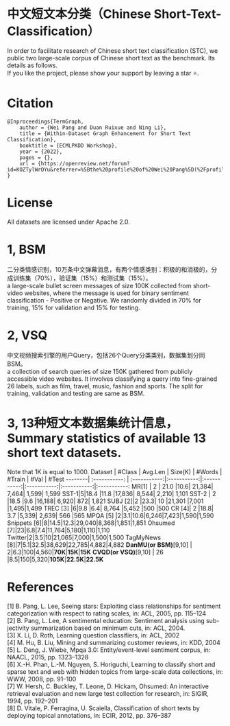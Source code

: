 # 中文短文本分类（Chinese Short-Text-Classification）

In order to facilitate research of Chinese short text classification (STC), we public two large-scale corpus of Chinese short text as the benchmark. Its details as follows.<br>
If you like the project, please show your support by leaving a star ⭐.

# Citation
```
@Inproceedings{TermGraph,
    author = {Wei Pang and Duan Ruixue and Ning Li},
    title = {Within-Dataset Graph Enhancement for Short Text Classification},
    booktitle = {ECMLPKDD Workshop},
    year = {2022},
    pages = {},
    url = {https://openreview.net/forum?id=KOZTylWrOYu&referrer=%5Bthe%20profile%20of%20Wei%20Pang%5D(%2Fprofile%3Fid%3D~Wei_Pang4)},
}
```

# License
All datasets are licensed under Apache 2.0.

# 1, BSM
二分类情感识别，10万条中文弹幕消息，有两个情感类别：积极的和消极的，分成训练集（70%），验证集（15%）和测试集（15%）。<br>
a large-scale bullet screen messages of size 100K collected from short-video websites, where the message is used for binary sentiment classification - Positive or Negative. We randomly divided in 70% for training, 15% for validation and 15% for testing.

# 2, VSQ
中文视频搜索引擎的用户Query，包括26个Query分类类别，数据集划分同BSM。<br>
a collection of search queries of size 150K gathered from publicly accessible video websites. It involves classifying a query into fine-grained 26 labels, such as film, travel, music, fashion and sports. The split for training, validation and testing are same as BSM.

# 3, 13种短文本数据集统计信息，Summary statistics of available 13 short text datasets.
Note that 1K is equal to 1000.
 Dataset | \#Class  | Avg.Len | Size(K) | \#Words | \#Train | \#Val | \#Test
 --------| :-----------:  | :-----------:|:-----------:|:-----------:|:-----------:|:-----------:|:-----------:
 MR[1] | 2 | 21.0  |10.6| 21,384| 7,464| 1,599| 1,599
 SST-1|5|18.4   |11.8 |17,836| 8,544| 2,210| 1,101
 SST-2 | 2 |18.5 |9.6 |16,188| 6,920| 872| 1,821
 SUBJ [2]|2 |23.3| 10 |21,301 |7,001 |1,495|1,499
 TREC [3] |6|9.8 |6.4| 8,764 |5,452 |500 |500
 CR [4]| 2 |18.8| 3.7 |5,339| 2,639| 566 |565
 MPQA [5] |2|3.1|10.6|6,246|7,423|1,590|1,590
 Snippets [6]|8|14.5|12.3|29,040|8,368|1,851|1,851
 Ohsumed [7]|23|6.8|7.4|11,764|5,180|1,110|1,110
 Twitter|2|3.5|10|21,065|7,000|1,500|1,500
 TagMyNews [8]|7|5.1|32.5|38,629|22,785|4,882|4,882
 <b>DanMU(or BSM)</b>[9,10] | 2|6.3|100|4,560|<b>70K</b>|<b>15K</b>|<b>15K</b>
 <b>CVQD(or VSQ)</b>[9,10] | 26 |8.5|150|5,320|<b>105K</b>|<b>22.5K</b>|<b>22.5K</b>

# References
[1] B. Pang, L. Lee, Seeing stars: Exploiting class relationships for sentiment categorization with respect to rating scales, in: ACL, 2005, pp. 115–124<br>
[2] B. Pang, L. Lee, A sentimental education: Sentiment analysis using sub- jectivity summarization based on minimum cuts, in: ACL, 2004.<br>
[3] X. Li, D. Roth, Learning question classifiers, in: ACL, 2002 <br>
[4] M. Hu, B. Liu, Mining and summarizing customer reviews, in: KDD, 2004<br>
[5] L. Deng, J. Wiebe, Mpqa 3.0: Entity/event-level sentiment corpus, in: NAACL, 2015, pp. 1323–1328<br>
[6] X.-H. Phan, L.-M. Nguyen, S. Horiguchi, Learning to classify short and sparse text and web with hidden topics from large-scale data collections, in: WWW, 2008, pp. 91–100 <br>
[7] W. Hersh, C. Buckley, T. Leone, D. Hickam, Ohsumed: An interactive retrieval evaluation and new large test collection for research, in: SIGIR, 1994, pp. 192–201<br>
[8] D. Vitale, P. Ferragina, U. Scaiella, Classification of short texts by deploying topical annotations, in: ECIR, 2012, pp. 376–387<br>



